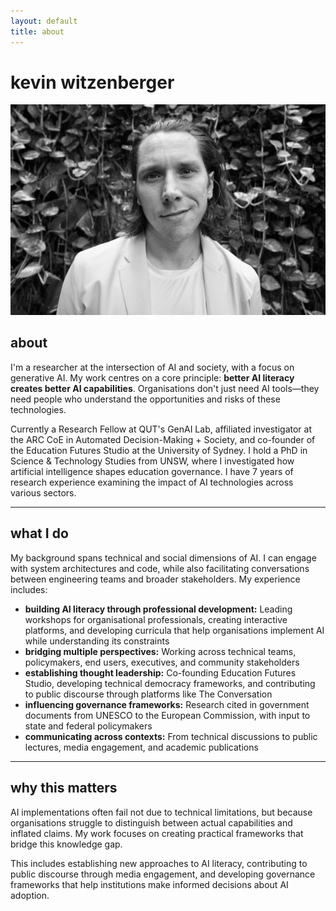 ```yaml
---
layout: default
title: about
---
```


# kevin witzenberger

<div class="bio-container">
<img src="assets/headshot.jpg" alt="Kevin Witzenberger" class="headshot">

<div class="bio-text" markdown="1">

## about
I'm a researcher at the intersection of AI and society, with a focus on generative AI. My work centres on a core principle: **better AI literacy creates better AI capabilities**. Organisations don't just need AI tools—they need people who understand the opportunities and risks of these technologies.

Currently a Research Fellow at QUT's GenAI Lab, affiliated investigator at the ARC CoE in Automated Decision-Making + Society, and co-founder of the Education Futures Studio at the University of Sydney. I hold a PhD in Science & Technology Studies from UNSW, where I investigated how artificial intelligence shapes education governance. I have 7 years of research experience examining the impact of AI technologies across various sectors.

---

## what I do

My background spans technical and social dimensions of AI. I can engage with system architectures and code, while also facilitating conversations between engineering teams and broader stakeholders. My experience includes:

* **building AI literacy through professional development:** Leading workshops for organisational professionals, creating interactive platforms, and developing curricula that help organisations implement AI while understanding its constraints
* **bridging multiple perspectives:** Working across technical teams, policymakers, end users, executives, and community stakeholders
* **establishing thought leadership:** Co-founding Education Futures Studio, developing technical democracy frameworks, and contributing to public discourse through platforms like The Conversation
* **influencing governance frameworks:** Research cited in government documents from UNESCO to the European Commission, with input to state and federal policymakers
* **communicating across contexts:** From technical discussions to public lectures, media engagement, and academic publications

---

## why this matters

AI implementations often fail not due to technical limitations, but because organisations struggle to distinguish between actual capabilities and inflated claims. My work focuses on creating practical frameworks that bridge this knowledge gap.

This includes establishing new approaches to AI literacy, contributing to public discourse through media engagement, and developing governance frameworks that help institutions make informed decisions about AI adoption.

</div>
</div>
